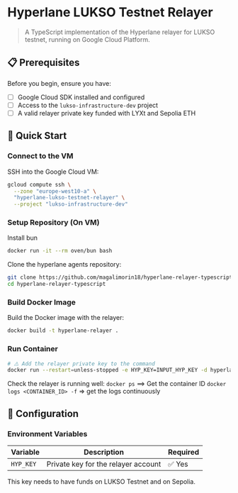 # Hyperlane LUKSO Testnet Relayer

> A TypeScript implementation of the Hyperlane relayer for LUKSO testnet, running on Google Cloud Platform.

## 📋 Prerequisites

Before you begin, ensure you have:

- [ ] Google Cloud SDK installed and configured
- [ ] Access to the `lukso-infrastructure-dev` project
- [ ] A valid relayer private key funded with LYXt and Sepolia ETH

## 🚀 Quick Start

### Connect to the VM

SSH into the Google Cloud VM:

```bash
gcloud compute ssh \
  --zone "europe-west10-a" \
  "hyperlane-lukso-testnet-relayer" \
  --project "lukso-infrastructure-dev"
```

### Setup Repository (On VM)

Install bun

```bash
docker run -it --rm oven/bun bash
```

Clone the hyperlane agents repository:

```bash
git clone https://github.com/magalimorin18/hyperlane-relayer-typescript.git
cd hyperlane-relayer-typescript
```

### Build Docker Image

Build the Docker image with the relayer:

```bash
docker build -t hyperlane-relayer .
```

### Run Container

```bash
# ⚠️ Add the relayer private key to the command
docker run --restart=unless-stopped -e HYP_KEY=INPUT_HYP_KEY -d hyperlane-relayer
```

Check the relayer is running well:
`docker ps` ==> Get the container ID
`docker logs <CONTAINER_ID> -f` => get the logs continuously

## 🔧 Configuration

### Environment Variables

| Variable  | Description                         | Required |
| --------- | ----------------------------------- | -------- |
| `HYP_KEY` | Private key for the relayer account | ✅ Yes   |

This key needs to have funds on LUKSO Testnet and on Sepolia.
